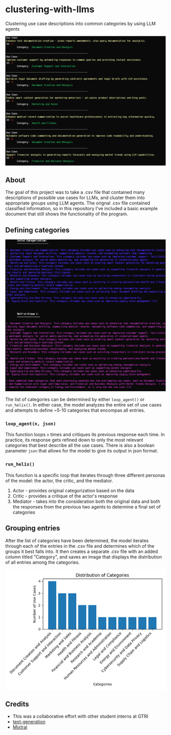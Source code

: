 # clustering-with-llms
Clustering use case descriptions into common categories by using LLM agents

![](/photos/screenshot2.png)

## About
The goal of this project was to take a .csv file that contained many descriptions of possible use cases for LLMs, and cluster them into appropriate groups using LLM agents. The orignal .csv file contained classified information, so in this repository I've included a basic example document that still shows the functionality of the program.

## Defining categories
![](/photos/screenshot.png)

The list of categories can be determined by either `loop_agent()` or `run_helix()`. In either case, the model analyzes the entire set of use cases and attempts to define ~5-10 categories that encompas all entries. 

### `loop_agent(n, json)`
This function loops `n` times and critiques its previous response each time. In practice, its response gets refined down to only the most relevant categories that best describe all the use cases. There is also a boolean parameter `json` that allows for the model to give its output in json format.

### `run_helix()`
This function is a specific loop that iterates through three different personas of the model: the actor, the critic, and the mediator. 
1. Actor - provides original categorization based on the data
2. Critic - provides a critique of the actor's response
3. Mediator - takes into the consideration both the original data and both the responses from the previous two agents to determine a final set of categories

## Grouping entries
After the list of categories have been determined, the model iterates through each of the entries in the .csv file and determines which of the groups it best falls into. It then creates a separate .csv file with an added column titled "Category", and saves an image that displays the distribution of all entries among the categories.

![](/photos/category_distribution.png)

## Credits
- This was a collaborative effort with other student interns at GTRI
- [text-generation](https://pypi.org/project/text-generation/)
- [Mixtral](https://huggingface.co/mistralai/Mixtral-8x7B-v0.1)
